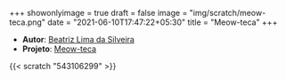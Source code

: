 +++
showonlyimage = true
draft = false
image = "img/scratch/meow-teca.png"
date = "2021-06-10T17:47:22+05:30"
title = "Meow-teca"
+++

- **Autor**: [Beatriz Lima da Silveira](../../about/)
- **Projeto**: [Meow-teca](https://scratch.mit.edu/projects/543106299/)

{{< scratch "543106299" >}}
